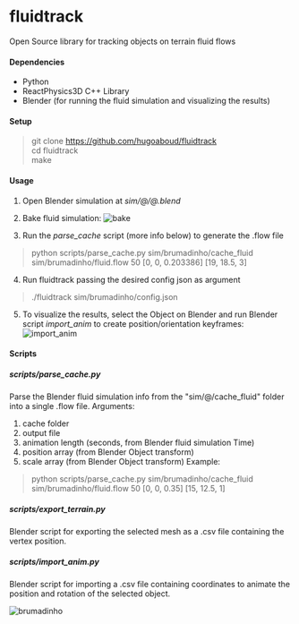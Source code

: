 # fluidtrack
Open Source library for tracking objects on terrain fluid flows

#### Dependencies

- Python
- ReactPhysics3D C++ Library
- Blender (for running the fluid simulation and visualizing the results)

#### Setup

>git clone https://github.com/hugoaboud/fluidtrack  
cd fluidtrack  
make

#### Usage

  1. Open Blender simulation at _sim/@/@.blend_
  
  2. Bake fluid simulation:
  ![bake](https://user-images.githubusercontent.com/2349393/52071516-56879d00-256a-11e9-9812-ae7c13876c29.gif)
  
  3. Run the _parse_cache_ script (more info below) to generate the .flow file
  > python scripts/parse_cache.py sim/brumadinho/cache_fluid sim/brumadinho/fluid.flow 50 [0, 0, 0.203386] [19, 18.5, 3]
  
  4. Run fluidtrack passing the desired config json as argument
  > ./fluidtrack sim/brumadinho/config.json
  
  5. To visualize the results, select the Object on Blender and run Blender script _import_anim_ to create position/orientation keyframes:
  ![import_anim](https://s2.gifyu.com/images/import_anim.gif)
  
#### Scripts

##### scripts/parse_cache.py

Parse the Blender fluid simulation info from the "sim/@/cache_fluid" folder into a single .flow file.
Arguments:
  1. cache folder
  2. output file
  3. animation length (seconds, from Blender fluid simulation Time)
  4. position array (from Blender Object transform)
  5. scale array (from Blender Object transform)
Example:
> python scripts/parse_cache.py sim/brumadinho/cache_fluid sim/brumadinho/fluid.flow 50 [0, 0, 0.35] [15, 12.5, 1]

##### scripts/export_terrain.py
Blender script for exporting the selected mesh as a .csv file containing the vertex position.

##### scripts/import_anim.py
Blender script for importing a .csv file containing coordinates to animate the position and rotation of the selected object.

![brumadinho](https://s2.gifyu.com/images/brumadinho2.gif)
